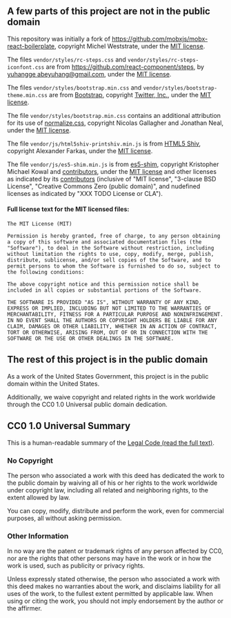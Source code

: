 ## A few parts of this project are not in the public domain

This repository was initially a fork of https://github.com/mobxjs/mobx-react-boilerplate, copyright Michel Weststrate, under the [MIT license](https://github.com/mobxjs/mobx-react-boilerplate/blob/3cf242639a9962b524b7c7b374f3f8d397afedcf/LICENSE).

The files `vendor/styles/rc-steps.css` and `vendor/styles/rc-steps-iconfont.css` are from https://github.com/react-component/steps, by [yuhangge <abeyuhang@gmail.com>](https://github.com/react-component/steps/blob/a90e586715734f144dd5d8e4ac93870e81062d1e/package.json#L16), under the [MIT license](https://github.com/react-component/steps/blob/a90e586715734f144dd5d8e4ac93870e81062d1e/README.md#license).

The files `vendor/styles/bootstrap.min.css` and `vendor/styles/bootstrap-theme.min.css` are from [Bootstrap](http://getbootstrap.com), copyright [Twitter, Inc.](https://www.twitter.com), under the [MIT license](https://github.com/twbs/bootstrap/blob/4679c3ee306b07cc520c039f6b938a70b98b9915/LICENSE).

The file `vendor/styles/bootstrap.min.css` contains an additional attribution for its use of [normalize.css](https://github.com/necolas/normalize.css), copyright Nicolas Gallagher and Jonathan Neal, under the [MIT license](https://github.com/necolas/normalize.css/blob/2bdda84272650aedfb45d8abe11a6d177933a803/LICENSE.md).

The file `vendor/js/html5shiv-printshiv.min.js` is from [HTML5 Shiv](https://github.com/aFarkas/html5shiv), copyright Alexander Farkas, under the [MIT license](https://github.com/aFarkas/html5shiv/blob/a3c7567c5f7055f9b76230bbbc79967d0b9f7003/MIT%20and%20GPL2%20licenses.md).

The file `vendor/js/es5-shim.min.js` is from [es5-shim](https://github.com/es-shims/es5-shim), copyright Kristopher Michael Kowal and [contributors](https://github.com/es-shims/es5-shim/blob/922bfc2a3f930f2441d4aaaa60954d8d00dc9070/CONTRIBUTORS.md), under the [MIT license](https://github.com/es-shims/es5-shim/blob/922bfc2a3f930f2441d4aaaa60954d8d00dc9070/LICENSE) and other licenses as indicated by its [contributors](https://github.com/es-shims/es5-shim/blob/922bfc2a3f930f2441d4aaaa60954d8d00dc9070/CONTRIBUTORS.md) (inclusive of "MIT license", "3-clause BSD License", "Creative Commons Zero (public domain)", and nudefined licenses as indicated by "XXX TODO License or CLA").

#### Full license text for the MIT licensed files:

```
The MIT License (MIT)

Permission is hereby granted, free of charge, to any person obtaining a copy of this software and associated documentation files (the "Software"), to deal in the Software without restriction, including without limitation the rights to use, copy, modify, merge, publish, distribute, sublicense, and/or sell copies of the Software, and to permit persons to whom the Software is furnished to do so, subject to the following conditions:

The above copyright notice and this permission notice shall be included in all copies or substantial portions of the Software.

THE SOFTWARE IS PROVIDED "AS IS", WITHOUT WARRANTY OF ANY KIND, EXPRESS OR IMPLIED, INCLUDING BUT NOT LIMITED TO THE WARRANTIES OF MERCHANTABILITY, FITNESS FOR A PARTICULAR PURPOSE AND NONINFRINGEMENT. IN NO EVENT SHALL THE AUTHORS OR COPYRIGHT HOLDERS BE LIABLE FOR ANY CLAIM, DAMAGES OR OTHER LIABILITY, WHETHER IN AN ACTION OF CONTRACT, TORT OR OTHERWISE, ARISING FROM, OUT OF OR IN CONNECTION WITH THE SOFTWARE OR THE USE OR OTHER DEALINGS IN THE SOFTWARE.
```

## The rest of this project is in the public domain

As a work of the United States Government, this project is in the
public domain within the United States.

Additionally, we waive copyright and related rights in the work
worldwide through the CC0 1.0 Universal public domain dedication.

## CC0 1.0 Universal Summary

This is a human-readable summary of the [Legal Code (read the full text)](https://creativecommons.org/publicdomain/zero/1.0/legalcode).

### No Copyright

The person who associated a work with this deed has dedicated the work to
the public domain by waiving all of his or her rights to the work worldwide
under copyright law, including all related and neighboring rights, to the
extent allowed by law.

You can copy, modify, distribute and perform the work, even for commercial
purposes, all without asking permission.

### Other Information

In no way are the patent or trademark rights of any person affected by CC0,
nor are the rights that other persons may have in the work or in how the
work is used, such as publicity or privacy rights.

Unless expressly stated otherwise, the person who associated a work with
this deed makes no warranties about the work, and disclaims liability for
all uses of the work, to the fullest extent permitted by applicable law.
When using or citing the work, you should not imply endorsement by the
author or the affirmer.
